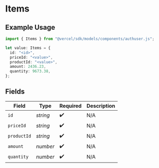 # Items

## Example Usage

```typescript
import { Items } from "@vercel/sdk/models/components/authuser.js";

let value: Items = {
  id: "<id>",
  priceId: "<value>",
  productId: "<value>",
  amount: 2436.23,
  quantity: 9673.38,
};
```

## Fields

| Field              | Type               | Required           | Description        |
| ------------------ | ------------------ | ------------------ | ------------------ |
| `id`               | *string*           | :heavy_check_mark: | N/A                |
| `priceId`          | *string*           | :heavy_check_mark: | N/A                |
| `productId`        | *string*           | :heavy_check_mark: | N/A                |
| `amount`           | *number*           | :heavy_check_mark: | N/A                |
| `quantity`         | *number*           | :heavy_check_mark: | N/A                |
